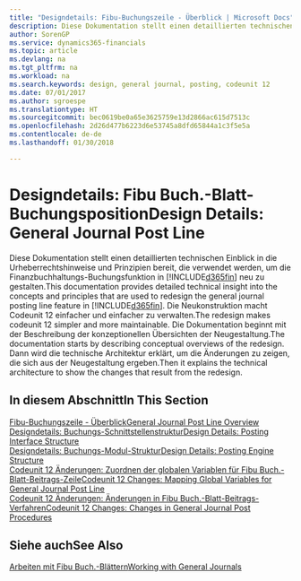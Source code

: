 ```yaml
---
title: "Designdetails: Fibu-Buchungszeile - Überblick | Microsoft Docs"
description: Diese Dokumentation stellt einen detaillierten technischen Einblick in die Urheberrechtshinweise und Prinzipien bereit, die verwendet werden, um die Finanzbuchhaltungs-Buchungsfunktion in Finance and Operations, Business edition neu zu gestalten.
author: SorenGP
ms.service: dynamics365-financials
ms.topic: article
ms.devlang: na
ms.tgt_pltfrm: na
ms.workload: na
ms.search.keywords: design, general journal, posting, codeunit 12
ms.date: 07/01/2017
ms.author: sgroespe
ms.translationtype: HT
ms.sourcegitcommit: bec0619be0a65e3625759e13d2866ac615d7513c
ms.openlocfilehash: 2d26d477b6223d6e53745a8dfd65844a1c3f5e5a
ms.contentlocale: de-de
ms.lasthandoff: 01/30/2018

---
```

# <a name="design-details-general-journal-post-line"></a><span data-ttu-id="0849a-103">Designdetails: Fibu Buch.-Blatt-Buchungsposition</span><span class="sxs-lookup"><span data-stu-id="0849a-103">Design Details: General Journal Post Line</span></span>
<span data-ttu-id="0849a-104">Diese Dokumentation stellt einen detaillierten technischen Einblick in die Urheberrechtshinweise und Prinzipien bereit, die verwendet werden, um die Finanzbuchhaltungs-Buchungsfunktion in [!INCLUDE[d365fin](includes/d365fin_md.md)] neu zu gestalten.</span><span class="sxs-lookup"><span data-stu-id="0849a-104">This documentation provides detailed technical insight into the concepts and principles that are used to redesign the general journal posting line feature in [!INCLUDE[d365fin](includes/d365fin_md.md)].</span></span> <span data-ttu-id="0849a-105">Die Neukonstruktion macht Codeunit 12 einfacher und einfacher zu verwalten.</span><span class="sxs-lookup"><span data-stu-id="0849a-105">The redesign makes codeunit 12 simpler and more maintainable.</span></span> <span data-ttu-id="0849a-106">Die Dokumentation beginnt mit der Beschreibung der konzeptionellen Übersichten der Neugestaltung.</span><span class="sxs-lookup"><span data-stu-id="0849a-106">The documentation starts by describing conceptual overviews of the redesign.</span></span> <span data-ttu-id="0849a-107">Dann wird die technische Architektur erklärt, um die Änderungen zu zeigen, die sich aus der Neugestaltung ergeben.</span><span class="sxs-lookup"><span data-stu-id="0849a-107">Then it explains the technical architecture to show the changes that result from the redesign.</span></span>  

## <a name="in-this-section"></a><span data-ttu-id="0849a-108">In diesem Abschnitt</span><span class="sxs-lookup"><span data-stu-id="0849a-108">In This Section</span></span>  
[<span data-ttu-id="0849a-109">Fibu-Buchungszeile - Überblick</span><span class="sxs-lookup"><span data-stu-id="0849a-109">General Journal Post Line Overview</span></span>](design-details-general-journal-post-line-overview.md)  
[<span data-ttu-id="0849a-110">Designdetails: Buchungs-Schnittstellenstruktur</span><span class="sxs-lookup"><span data-stu-id="0849a-110">Design Details: Posting Interface Structure</span></span>](design-details-posting-interface-structure.md)  
[<span data-ttu-id="0849a-111">Designdetails: Buchungs-Modul-Struktur</span><span class="sxs-lookup"><span data-stu-id="0849a-111">Design Details: Posting Engine Structure</span></span>](design-details-posting-engine-structure.md)  
[<span data-ttu-id="0849a-112">Codeunit 12 Änderungen: Zuordnen der globalen Variablen für Fibu Buch.-Blatt-Beitrags-Zeile</span><span class="sxs-lookup"><span data-stu-id="0849a-112">Codeunit 12 Changes: Mapping Global Variables for General Journal Post Line</span></span>](design-details-codeunit-12-changes-mapping-global-variables-for-general-journal-post-line.md)  
[<span data-ttu-id="0849a-113">Codeunit 12 Änderungen: Änderungen in Fibu Buch.-Blatt-Beitrags-Verfahren</span><span class="sxs-lookup"><span data-stu-id="0849a-113">Codeunit 12 Changes: Changes in General Journal Post Procedures</span></span>](design-details-codeunit-12-changes-changes-in-general-journal-post-procedures.md)  

## <a name="see-also"></a><span data-ttu-id="0849a-114">Siehe auch</span><span class="sxs-lookup"><span data-stu-id="0849a-114">See Also</span></span>  
[<span data-ttu-id="0849a-115">Arbeiten mit Fibu Buch.-Blättern</span><span class="sxs-lookup"><span data-stu-id="0849a-115">Working with General Journals</span></span>](ui-work-general-journals.md)

